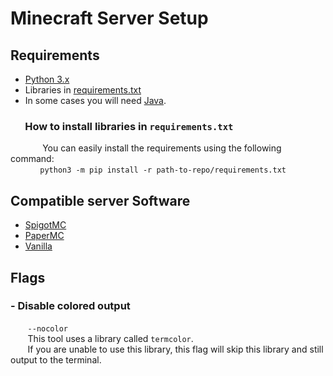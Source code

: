 # Minecraft Server Setup
## Requirements
 - [Python 3.x](https://www.python.org/downloads/)
 - Libraries in [requirements.txt](https://github.com/GospelBG/AutoSetup/blob/3e8ec8ed9ea3fb2e0beb1388e5534dea795947fc/requirements.txt)
 - In some cases you will need [Java](https://java.com/).
 
 ### &nbsp;&nbsp;&nbsp;&nbsp;&nbsp;&nbsp;How to install libraries in `requirements.txt`
&nbsp;&nbsp;&nbsp;&nbsp;&nbsp;&nbsp;&nbsp;&nbsp;&nbsp;&nbsp;&nbsp;&nbsp; You can easily install the requirements using the following command:  
 &nbsp;&nbsp;&nbsp;&nbsp;&nbsp;&nbsp;&nbsp;&nbsp;&nbsp;&nbsp;&nbsp;&nbsp;`python3 -m pip install -r path-to-repo/requirements.txt`

## Compatible server Software
 - [SpigotMC](https://spigotmc.org)
 - [PaperMC](https://papermc.io)
 - [Vanilla](https://minecraft.net/)

## Flags
### - Disable colored output 
&nbsp;&nbsp;&nbsp;&nbsp;&nbsp;&nbsp; `--nocolor`  
&nbsp;&nbsp;&nbsp;&nbsp;&nbsp;&nbsp; This tool uses a library called `termcolor`.  
&nbsp;&nbsp;&nbsp;&nbsp;&nbsp;&nbsp; If you are unable to use this library, this flag will skip this library and still output to the terminal.